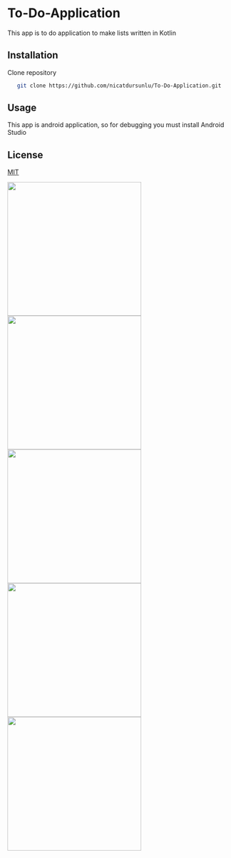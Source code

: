 # To-Do-Application
This app is to do application to make lists written in Kotlin 

## Installation

Clone repository

```sh
   git clone https://github.com/nicatdursunlu/To-Do-Application.git
```

## Usage
This app is android application, so for debugging you must install Android Studio

## License
[MIT](https://choosealicense.com/licenses/mit/)

<div style={{ display: flex }}>
 <img src="https://github.com/nicatdursunlu/To-Do-Application/blob/main/app/screenshoots/1.png" width="300" />
 <img src="https://github.com/nicatdursunlu/To-Do-Application/blob/main/app/screenshoots/2.png" width="300" />
 <img src="https://github.com/nicatdursunlu/To-Do-Application/blob/main/app/screenshoots/3.png" width="300" />
 <img src="https://github.com/nicatdursunlu/To-Do-Application/blob/main/app/screenshoots/4.png" width="300" />
 <img src="https://github.com/nicatdursunlu/To-Do-Application/blob/main/app/screenshoots/5.png" width="300" />
</div>
